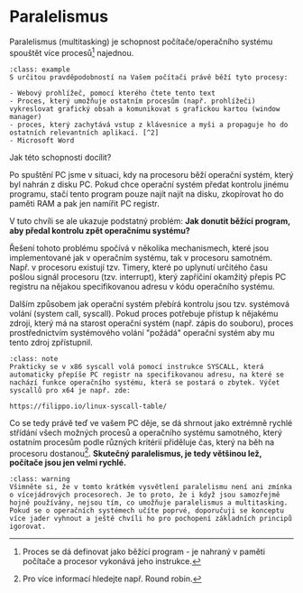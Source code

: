 # Paralelismus

Paralelismus (multitasking) je schopnost počítače/operačního systému spouštět více procesů[^1] najednou. 

`````{admonition} Příklad 
:class: example 
S určitou pravděpodobností na Vašem počítači právě běží tyto procesy:

- Webový prohlížeč, pomocí kterého čtete tento text
- Proces, který umožňuje ostatním procesům (např. prohlížeči) vykreslovat grafický obsah a komunikovat s grafickou kartou (window manager)
- proces, který zachytává vstup z klávesnice a myši a propaguje ho do ostatních relevantních aplikací. [^2]
- Microsoft Word
`````

Jak této schopnosti docílit?

Po spuštění PC jsme v situaci, kdy na procesoru běží operační systém, který byl nahrán z disku PC. Pokud chce operační systém předat kontrolu jinému programu, stačí tento program pouze najít najít na disku, zkopírovat ho do paměti RAM a pak jen namířit PC registr. 

V tuto chvíli se ale ukazuje podstatný problém: **Jak donutit běžící program, aby předal kontrolu zpět operačnímu systému?**

Řešení tohoto problému spočívá v několika mechanismech, které jsou implementované jak v operačním systému, tak v procesoru samotném. Např. v procesoru existují tzv. Timery, které po uplynutí určitého času pošlou signál procesoru (tzv. interrupt), který zapříčiní okamžitý přepis PC registru na nějakou specifikovanou adresu v kódu operačního systému. 

Dalším způsobem jak operační systém přebírá kontrolu jsou tzv. systémová volání (system call, syscall). Pokud proces potřebuje přístup k nějakému zdroji, který má na starost operační systém (např. zápis do souboru), proces prostřednictvím systémového volání "požádá" operační systém aby mu tento zdroj zpřístupnil.

`````{admonition} Poznámka 
:class: note
Prakticky se v x86 syscall volá pomocí instrukce SYSCALL, která automaticky přepíše PC registr na specifikovanou adresu, na které se nachází funkce operačního systému, která se postará o zbytek. Výčet syscallů pro x64 je např. zde: 

https://filippo.io/linux-syscall-table/
`````

Co se tedy právě teď ve vašem PC děje, se dá shrnout jako extrémně rychlé střídání všech možných procesů a operačního systému samotného, který ostatním procesům podle různých kritérií přiděluje čas, který na běh na procesoru dostanou[^3]. **Skutečný paralelismus, je tedy většinou lež, počítače jsou jen velmi rychlé.**


`````{admonition} Varování 
:class: warning 
Všimněte si, že v tomto krátkém vysvětlení paralelismu není ani zmínka o vícejádrových procesorech. Je to proto, že i když jsou samozřejmě hojně používány, nejsou tím, co umožňuje paralelismus a multitasking. Pokud se o operačních systémech učíte poprvé, doporučuji se konceptu více jader vyhnout a ještě chvíli ho pro pochopení základních principů igorovat.
`````

[^1]: Proces se dá definovat jako běžící program - je nahraný v paměti počítače a procesor vykonává jeho instrukce.
[^2]: Tento software je ale typicky součástí operačního systému...
[^3]: Pro více informací hledejte např. Round robin. 